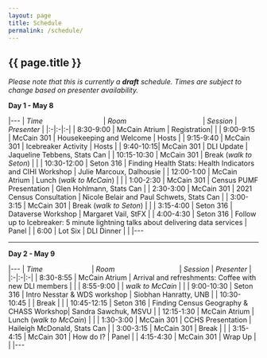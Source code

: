 ```yaml
---
layout: page
title: Schedule
permalink: /schedule/
---
```


## {{ page.title }}

*Please note that this is currently a **draft** schedule. Times are subject to change based on presenter availability.*

**Day 1 - May 8**

|--- 
| *Time* &nbsp; &nbsp; &nbsp; &nbsp; &nbsp; &nbsp; &nbsp; &nbsp; &nbsp; &nbsp; &nbsp; &nbsp; &nbsp; &nbsp; &nbsp; | *Room* &nbsp; &nbsp; &nbsp; &nbsp; &nbsp; &nbsp; &nbsp; &nbsp; &nbsp; &nbsp; &nbsp; &nbsp; &nbsp; &nbsp; &nbsp; &nbsp; &nbsp; &nbsp; &nbsp; | *Session* | *Presenter*  |
|:-|:-|:-|
| 8:30-9:00	| McCain Atrium | Registration| |
| 9:00-9:15	| McCain 301 | Housekeeping and Welcome	| Hosts |
| 9:15-9:40	| McCain 301 | Icebreaker Activity |	Hosts |
| 9:40-10:15| McCain 301 | DLI Update | Jaqueline Tebbens, Stats Can |
| 10:15-10:30	| McCain 301 | Break (*walk to Seton*)	| |
| 10:30-12:00	| Seton 316 | Finding Health Stats: Health Indicators and CIHI Workshop | Julie Marcoux, Dalhousie |
| 12:00-1:00 | McCain Atrium | Lunch (*walk to McCain*)	| |
| 1:00-2:30	| McCain 301 | Census PUMF Presentation | Glen Hohlmann, Stats Can |
| 2:30-3:00	| McCain 301 | 2021 Census Consultation | Nicole Belair and Paul Schwets, Stats Can |
| 3:00-3:15	| McCain 301 | Break (*walk to Seton*)	| |
| 3:15-4:00	| Seton 316 | Dataverse Workshop | Margaret Vail, StFX |
| 4:00-4:30	| Seton 316 | Follow up to Icebreaker: 5 minute lightning talks about delivering data services | Panel |
| 6:00 | Lot Six | DLI Dinner | |
|---

---------

**Day 2 - May 9**

|--- 
| *Time* &nbsp; &nbsp; &nbsp; &nbsp; &nbsp; &nbsp; &nbsp; &nbsp; &nbsp; &nbsp; &nbsp; &nbsp; | *Room* &nbsp; &nbsp; &nbsp; &nbsp; &nbsp; &nbsp; &nbsp; &nbsp; &nbsp; &nbsp; &nbsp; &nbsp; &nbsp; &nbsp; &nbsp; &nbsp; | *Session* | *Presenter*  |
|:-|:-|:-|
| 8:30-8:55	 | McCain Atrium | Arrival and refreshments:  Coffee with new DLI members | |
| 8:55-9:00 | | *walk to McCain* | |
| 9:00-10:30	| Seton 316 | Intro Nesstar & WDS workshop | Siobhan Hanratty, UNB |
| 10:30-10:45	| | Break	| |
| 10:45-12:15	| Seton 316 | Finding Census Geography & CHASS Workshop| Sandra Sawchuk, MSVU |
| 12:15-1:30	| McCain Atrium | Lunch (*walk to McCain*)	| |
| 1:30-3:00	| McCain 301 | CCHS Presentation |	Haileigh McDonald, Stats Can |
| 3:00-3:15	| McCain 301 | Break	| |
| 3:15-4:15	| McCain 301 | How do I?	| Panel |
| 4:15-4:30	| McCain 301 | Wrap Up	| |
|---
